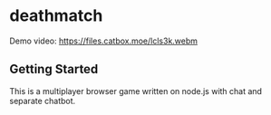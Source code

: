 # deathmatch

Demo video:
https://files.catbox.moe/lcls3k.webm

## Getting Started

This is a multiplayer browser game written on node.js with chat and separate chatbot.
